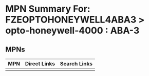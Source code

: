 



# MPN Summary For: FZEOPTOHONEYWELL4ABA3 > opto-honeywell-4000 : ABA-3

## MPNs
  

|MPN|Direct Links|Search Links|
| :--- | :--- | :--- |
||||

